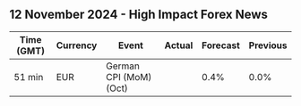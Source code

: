 ## 12 November 2024 - High Impact Forex News

| Time (GMT) | Currency | Event | Actual | Forecast | Previous |
|------|----------|-------|--------|----------|----------|
| 51 min | EUR | German CPI (MoM) (Oct) |  | 0.4% | 0.0% |
